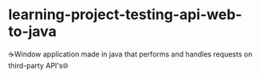 # learning-project-testing-api-web-to-java
☕Window application made in java that performs and handles requests on third-party API's🌐
